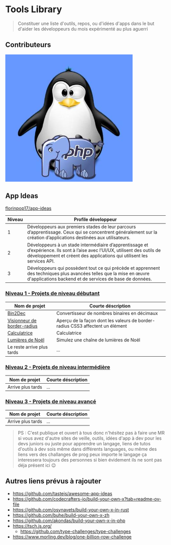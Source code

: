 # Tools Library

> Constituer une liste d'outils, repos, ou d'idées d'apps dans le but d'aider les développeurs du mois expérimenté au plus aguerri

## Contributeurs
[![Moi](./assets/github-personal-profile-pic.jpeg)](https://github.com/nicolachoquet06250/)

## App Ideas

[florinpop17/app-ideas](https://github.com/florinpop17/app-ideas/)

| Niveau                       | Profile développeur                                                                                                                                                |
| ---------------------------- | ------------------------------------------------------------------------------------------------------------------------------------------------------------------ |
| <span id="niveau-1">1</span> | Développeurs aux premiers stades de leur parcours d’apprentissage. Ceux qui se concentrent généralement sur la création d’applications destinées aux utilisateurs. |
| <span id="niveau-2">2</span> | Développeurs à un stade intermédiaire d’apprentissage et d’expérience. Ils sont à l’aise avec l’UI/UX, utilisent des outils de développement et créent des applications qui utilisent les services API. |
| <span id="niveau-3">3</span> | Développeurs qui possèdent tout ce qui précède et apprennent des techniques plus avancées telles que la mise en œuvre d'applications backend et de services de base de données. |

### [Niveau 1 - Projets de niveau débutant](#niveau-1)

| Nom de projet                                                                                                                      | Courte déscription                            |
| ---------------------------------------------------------------------------------------------------------------------------------- | --------------------------------------------- |
| [Bin2Dec](https://github.com/florinpop17/app-ideas/blob/master/Projects/1-Beginner/Bin2Dec-App.md)                                 | Convertisseur de nombres binaires en décimaux |
| [Visionneur de border-radius](https://github.com/florinpop17/app-ideas/blob/master/Projects/1-Beginner/Border-Radius-Previewer.md) | Aperçu de la façon dont les valeurs de border-radius CSS3 affectent un élément |
| [Calculatrice](https://github.com/florinpop17/app-ideas/blob/master/Projects/1-Beginner/Calculator-App.md)                         | Calculatrice                                  |
| [Lumières de Noël](https://github.com/florinpop17/app-ideas/blob/master/Projects/1-Beginner/Christmas-Lights-App.md)               | Simulez une chaîne de lumières de Noël        |
| Le reste arrive plus tards                                                                                                                  | ...                                           |

### [Niveau 2 - Projets de niveau intermédière](#niveau-2)

| Nom de projet                                                                                                                      | Courte déscription                            |
| ---------------------------------------------------------------------------------------------------------------------------------- | --------------------------------------------- |
| Arrive plus tards                                                                                                                  | ...                                           |

### [Niveau 3 - Projets de niveau avancé](#niveau-3)

| Nom de projet                                                                                                                      | Courte déscription                            |
| ---------------------------------------------------------------------------------------------------------------------------------- | --------------------------------------------- |
| Arrive plus tards                                                                                                                  | ...                                           |

 
> PS : C'est publique et ouvert à tous donc n'hésitez pas à faire une MR si vous avez d'autre sites de veille, outils, idées d'app à dev pour les devs juniors ou juste pour apprendre un langage, liens de tutos d'outils à dev sois même dans différents languages, ou même des liens vers des challanges de prog peux importe le langage ça interessera toujours des personnes si bien évidement ils ne sont pas déja présent ici 😉

## Autres liens prévus à rajouter
- https://github.com/tastejs/awesome-app-ideas
- https://github.com/codecrafters-io/build-your-own-x?tab=readme-ov-file
- https://github.com/osynavets/build-your-own-x-in-rust
- https://github.com/buhe/build-your-own-x-zh
- https://github.com/akondas/build-your-own-x-in-php
- https://tsch.js.org/
  - https://github.com/type-challenges/type-challenges
- https://www.morling.dev/blog/one-billion-row-challenge

